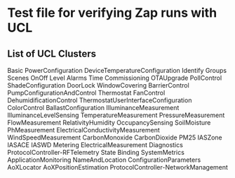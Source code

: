 # Test file for verifying Zap runs with UCL

## List of UCL Clusters

Basic
PowerConfiguration
DeviceTemperatureConfiguration
Identify
Groups
Scenes
OnOff
Level
Alarms
Time
Commissioning
OTAUpgrade
PollControl
ShadeConfiguration
DoorLock
WindowCovering
BarrierControl
PumpConfigurationAndControl
Thermostat
FanControl
DehumidificationControl
ThermostatUserInterfaceConfiguration
ColorControl
BallastConfiguration
IlluminanceMeasurement
IlluminanceLevelSensing
TemperatureMeasurement
PressureMeasurement
FlowMeasurement
RelativityHumidity
OccupancySensing
SoilMoisture
PhMeasurement
ElectricalConductivityMeasurement
WindSpeedMeasurement
CarbonMonoxide
CarbonDioxide
PM25
IASZone
IASACE
IASWD
Metering
ElectricalMeasurement
Diagnostics
ProtocolController-RFTelemetry
State
Binding
SystemMetrics
ApplicationMonitoring
NameAndLocation
ConfigurationParameters
AoXLocator
AoXPositionEstimation
ProtocolController-NetworkManagement
